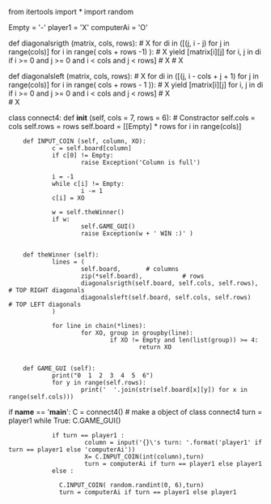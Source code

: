 from itertools import *
import random

Empty = '-'
player1 = 'X'
computerAi = 'O'



def diagonalsrigth (matrix, cols, rows):                                                                  #          X
        for di in ([(j, i - j) for j in range(cols)] for i in range( cols + rows -1) ):                   #        X
                yield [matrix[i][j] for i, j in di if i >= 0 and j >= 0 and i < cols and j < rows]        #      X
                                                                                                          #    X



def diagonalsleft (matrix, cols, rows):                                                                   #    X
        for di in ([(j, i - cols + j + 1) for j in range(cols)] for i in range( cols + rows - 1 )):       #      X
                yield [matrix[i][j] for i, j in di if i >= 0 and j >= 0 and i < cols and j < rows]        #        X  
                                                                                                          #          X


class connect4:
        def __init__ (self, cols = 7, rows = 6):        # Constractor
                self.cols = cols
                self.rows = rows
                self.board = [[Empty] * rows for i in range(cols)]  

        def INPUT_COIN (self, column, XO):
                c = self.board[column]
                if c[0] != Empty:
                        raise Exception('Column is full')

                i = -1
                while c[i] != Empty:
                        i -= 1
                c[i] = XO

                w = self.theWinner()
                if w:
                        self.GAME_GUI()
                        raise Exception(w + ' WIN :)' )


        def theWinner (self):
                lines = (
                        self.board,       # columns 
                        zip(*self.board),           # rows
                        diagonalsrigth(self.board, self.cols, self.rows),    # TOP RIGHT diagonals
                        diagonalsleft(self.board, self.cols, self.rows)      # TOP LEFT diagonals
                )

                for line in chain(*lines):
                        for XO, group in groupby(line):
                                if XO != Empty and len(list(group)) >= 4:
                                        return XO


        def GAME_GUI (self):
                print("0  1  2  3  4  5  6")
                for y in range(self.rows):
                        print('  '.join(str(self.board[x][y]) for x in range(self.cols)))
                



if __name__ == '__main__':
        C = connect4()                    # make a object of class connect4
        turn = player1
        while True:
                C.GAME_GUI()
               
                
                if turn == player1 :
                         column = input('{}\'s turn: '.format('player1' if turn == player1 else 'computerAi'))
                         X= C.INPUT_COIN(int(column),turn) 
                         turn = computerAi if turn == player1 else player1
                else :
                 
                  C.INPUT_COIN( random.randint(0, 6),turn)
                  turn = computerAi if turn == player1 else player1













